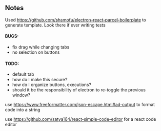 ## Notes

Used https://github.com/shamofu/electron-react-parcel-boilerplate to generate template. Look there if ever writing tests

#### BUGS:

- fix drag while changing tabs
- no selection on buttons

#### TODO:

- default tab
- how do I make this secure?
- how do I organize buttons, executions?
- should it be the responsibility of electron to re-toggle the previous window?

use https://www.freeformatter.com/json-escape.html#ad-output to format code into a string

use https://github.com/satya164/react-simple-code-editor for a react code editor
